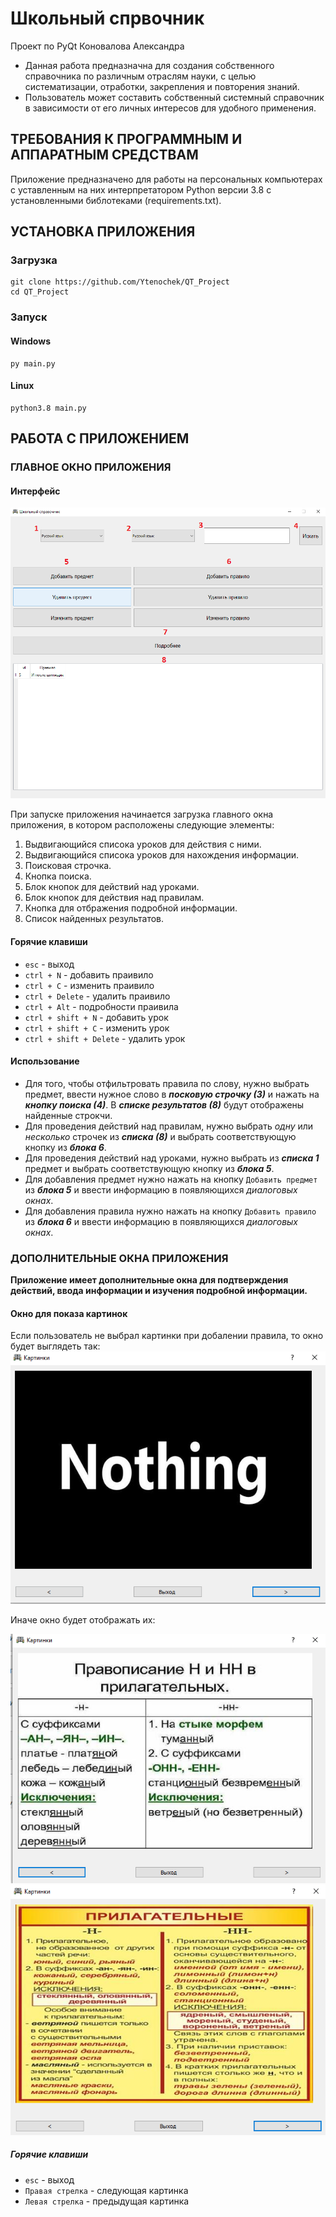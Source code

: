 # Школьный спрвочник
Проект по PyQt Коновалова Александра

* Данная работа предназначна для создания собственного справочника по различным отраслям науки, с целью систематизации, отработки, закрепления и повторения знаний.
* Пользователь может составить собственный системный справочник в зависимости от его личных интересов для удобного применения.

## ТРЕБОВАНИЯ К ПРОГРАММНЫМ И АППАРАТНЫМ СРЕДСТВАМ
Приложение предназначено для работы на персональных компьютерах с уставленным на них интерпретатором Python версии 3.8 с установленными библотеками (requirements.txt).

## УСТАНОВКА ПРИЛОЖЕНИЯ
### Загрузка
``` 
git clone https://github.com/Ytenochek/QT_Project
cd QT_Project
```
### Запуск
#### Windows
```
py main.py
```
#### Linux
```
python3.8 main.py
```
## РАБОТА С ПРИЛОЖЕНИЕМ
### ГЛАВНОЕ ОКНО ПРИЛОЖЕНИЯ
#### Интерфейс
![Alt-текст](README_assets/1.png)

При запуске приложения  начинается загрузка главного окна
приложения, в котором расположены следующие элементы:
1. Выдвигающийся списока уроков для действия с ними.
2. Выдвигающийся списока уроков для нахождения информации.
3. Поисковая строчка.
4. Кнопка поиска.
5. Блок кнопок для действий над уроками.
6. Блок кнопок для действия над правилам.
7. Кнопка для отбражения подробной информации.
8. Список найденных результатов.
#### Горячие клавиши
* `esc` - выход
* `ctrl + N` - добавить праивило
* `ctrl + C` - изменить праивило
* `ctrl + Delete` - удалить праивило
* `ctrl + Alt` - подробности праивила
* `ctrl + shift + N` - добавить урок
* `ctrl + shift + C` - изменить урок
* `ctrl + shift + Delete` - удалить урок
#### Использование
* Для того, чтобы отфильтровать правила по слову, нужно выбрать предмет, ввести нужное слово в ___посковую строчку (3)___ и нажать на ___кнопку поиска (4)___.
В ___списке результатов (8)___ будут отображены найденные строкчи.
* Для проведения действий над правилам, нужно выбрать _одну_ или _несколько_ строчек из ___списка (8)___ и выбрать соответствующую кнопку из ___блока 6___.
* Для проведения действий над уроками, нужно выбрать из ___списка 1___ предмет и выбрать соответствующую кнопку из ___блока 5___.
* Для добавления предмет нужно нажать на кнопку `Добавить предмет` из ___блока 5___ и ввести информацию в появляющихся _диалоговых окнах_.
* Для добавления правила нужно нажать на кнопку `Добавить правило` из ___блока 6___ и ввести информацию в появляющихся _диалоговых окнах_.
### ДОПОЛНИТЕЛЬНЫЕ ОКНА ПРИЛОЖЕНИЯ
__Приложение имеет дополнительные окна для подтверждения действий, ввода информации и изучения подробной информации.__
#### Окно для показа картинок
Если пользователь не выбрал картинки при добалении правила, то окно будет выглядеть так:
![Alt-текст](README_assets/2.png)

Иначе окно будет отображать их:

![Alt-текст](README_assets/3.png)
![Alt-текст](README_assets/4.png)

##### Горячие клавиши
* `esc` - выход
* `Правая стрелка` - следующая картинка
* `Левая стрелка` - предыдущая картинка
